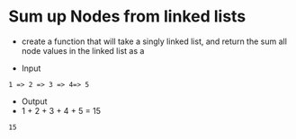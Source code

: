 # Sum up Nodes from linked lists

- create a function that will take a singly linked list, and return the sum all node values in the linked list as a

- Input 

```
1 => 2 => 3 => 4=> 5 
```

- Output 
-  1 + 2 + 3 + 4 + 5 = 15
```
15 
```

